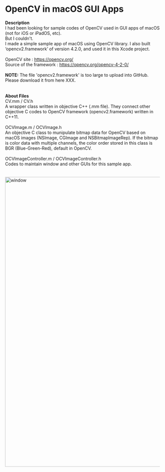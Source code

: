 # OpenCV in macOS GUI Apps
<b>Description</b><br>
I had been looking for sample codes of OpenCV used in GUI apps of macOS (not for iOS or iPadOS, etc).<br>
But I couldn't.<br>
I made a simple sample app of macOS using OpenCV library. I also built ‘opencv2.framework’ of version 4.2.0, and used it in this Xcode project.<br>
<br>
OpenCV site : https://opencv.org/<br>
Source of the framework : https://opencv.org/opencv-4-2-0/<br>
<br>
<b>NOTE:</b> The file 'opencv2.framework' is too large to upload into GitHub. Please download it from here XXX.<br>
<br>
<br>
<b>About Files</b><br>
CV.mm / CV.h<br>
A wrapper class written in objective C++ (.mm file). They connect other objective C codes to OpenCV framework (opencv2.framework) written in C++11.<br>
<br>
OCVImage.m / OCVImage.h<br>
An objective C class to munipulate bitmap data for OpenCV based on macOS images (NSImage, CGImage and NSBitmapImageRep). If the bitmap is color data with multiple channels, the color order stored in this class is BGR (Blue-Green-Red), default in OpenCV.<br>
<br>
OCVImageController.m / OCVImageController.h<br>
Codes to maintain window and other GUIs for this sample app.<br>
<br>
<br>
<img width="942" alt="window" src="https://user-images.githubusercontent.com/52600509/71859174-4b9d9b00-3131-11ea-816e-ae7cf78d976b.png">
